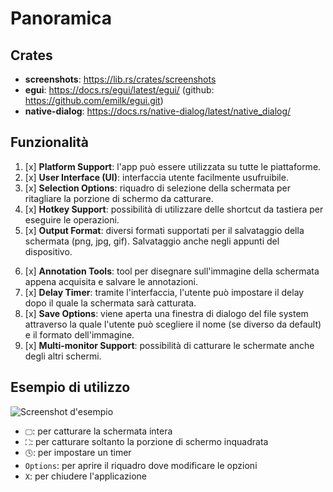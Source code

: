 # Panoramica
## Crates
- **screenshots**: https://lib.rs/crates/screenshots
- **egui**: https://docs.rs/egui/latest/egui/ (github: https://github.com/emilk/egui.git)
- **native-dialog**: https://docs.rs/native-dialog/latest/native_dialog/

## Funzionalità
1. [x] **Platform Support**: l'app può essere utilizzata su tutte le piattaforme.
2. [x] **User Interface (UI)**: interfaccia utente facilmente usufruibile.
3. [x] **Selection Options**: riquadro di selezione della schermata per ritagliare la porzione di schermo da catturare.
4. [x] **Hotkey Support**: possibilità di utilizzare delle shortcut da tastiera per eseguire le operazioni.
5. [x] **Output Format**: diversi formati supportati per il salvataggio della schermata (png, jpg, gif). Salvataggio anche negli appunti del dispositivo.
<!-- FUNZIONALITÀ BONUS -->
6. [x] **Annotation Tools**: tool per disegnare sull'immagine della schermata appena acquisita e salvare le annotazioni.
7. [x] **Delay Timer**: tramite l'interfaccia, l'utente può impostare il delay dopo il quale la schermata sarà catturata.
8. [x] **Save Options**: viene aperta una finestra di dialogo del file system attraverso la quale l'utente può scegliere il nome (se diverso da default) e il formato dell'immagine.
9. [x] **Multi-monitor Support**: possibilità di catturare le schermate anche degli altri schermi.

## Esempio di utilizzo
![Screenshot d'esempio](esempio.png)
- `🖵`: per catturare la schermata intera
- `⛶`: per catturare soltanto la porzione di schermo inquadrata
- `🕓`: per impostare un timer
- `Options`: per aprire il riquadro dove modificare le opzioni
- `X`: per chiudere l'applicazione

